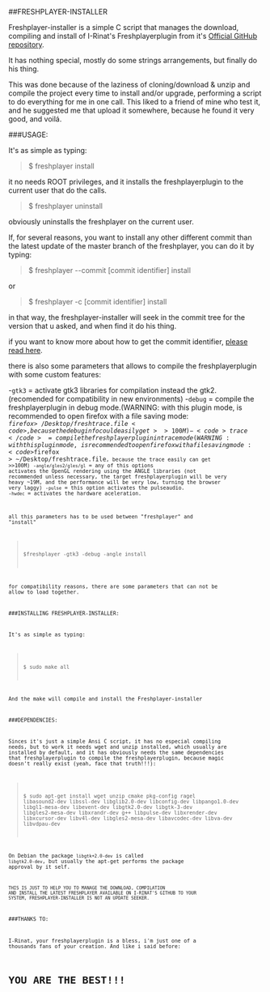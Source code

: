 ##FRESHPLAYER-INSTALLER


Freshplayer-installer is a simple C script that manages the download, compiling and install of I-Rinat's Freshplayerplugin from it's [Official GitHub repository](https://github.com/i-rinat/freshplayerplugin).

It has nothing special, mostly do some strings arrangements, but finally do his thing.

This was done because of the laziness of cloning/download & unzip and compile the project every time to install and/or upgrade, performing a script to do everything for me in one call. This liked to a friend of mine who test it, and he suggested me that upload it somewhere, because he found it very good, and voilá.


###USAGE:

It's as simple as typing:

>$ freshplayer install

it no needs ROOT privileges, and it installs the freshplayerplugin to the current user that do the calls.

>$ freshplayer uninstall

obviously uninstalls the freshplayer on the current user.

If, for several reasons, you want to install any other different commit than the latest update of the master branch of the freshplayer, you can do it by typing:

>$ freshplayer --commit [commit identifier] install

or 

>$ freshplayer -c [commit identifier] install

in that way, the freshplayer-installer will seek in the commit tree for the version that u asked, and when find it do his thing.

if you want to know more about how to get the commit identifier, [please read here](https://github.com/MALLER-LAGOON/Freshplayer-installer/blob/master/doc/commit.md).

there is also some parameters that allows to compile the freshplayerplugin with some custom features:

-<code>gtk3</code> = activate gtk3 libraries for compilation instead the gtk2. (recomended for compatibility in new environments)
-<code>debug</code> = compile the freshplayerplugin in debug mode.(WARNING: with this plugin mode, is recommended to open firefox with a file saving mode: <code>$firefox > ~/Desktop/freshtrace.file<code>, because the debug info could easily get >>100M)
-<code>trace</code> = compile the freshplayerplugin in trace mode (WARNING: with this plugin mode, is recommended to open firefox with a file saving mode: <code>$firefox > ~/Desktop/freshtrace.file<code>, because the trace easily can get >>100M)
-<code>angle/gles2/gles/gl</code> = any of this options activates the OpenGL rendering using the ANGLE libraries (not recommended unless necessary, the target freshplayerplugin will be very heavy ~19M, and the performance will be very low, turning the browser very laggy)
-<code>pulse</code> = this option activates the pulseaudio.
-<code>hwdec</code> = activates the hardware aceleration.

all this parameters has to be used between "freshplayer" and "install"

>$freshplayer -gtk3 -debug -angle install

for compatibility reasons, there are some parameters that can not be allow to load together.

###INSTALLING FRESHPLAYER-INSTALLER:


It's as simple as typing:

>$ sudo make all

And the make will compile and install the Freshplayer-installer

###DEPENDENCIES:

Sinces it's just a simple Ansi C script, it has no especial compiling needs, but to work it needs wget and unzip installed, which usually are installed by default, and it has obviously needs the same dependencies that freshplayerplugin to compile the freshplayerplugin, because magic doesn't really exist (yeah, face that truth!!!):

> $ sudo apt-get install wget unzip cmake pkg-config ragel libasound2-dev libssl-dev libglib2.0-dev libconfig-dev libpango1.0-dev libgl1-mesa-dev libevent-dev libgtk2.0-dev libgtk-3-dev libgles2-mesa-dev libxrandr-dev g++ libpulse-dev libxrender-dev libxcursor-dev libv4l-dev libgles2-mesa-dev libavcodec-dev libva-dev libvdpau-dev 

On Debian the package <code>libgtk+2.0-dev</code> is called <code>libgtk2.0-dev</code>, but usually the apt-get performs the package approval by it self.

<code>THIS IS JUST TO HELP YOU TO MANAGE THE DOWNLOAD, COMPILATION AND INSTALL THE LATEST FRESHPLAYER AVAILABLE ON I-RINAT'S GITHUB TO YOUR SYSTEM, FRESHPLAYER-INSTALLER IS NOT AN UPDATE SEEKER.</code>

###THANKS TO:

I-Rinat, your freshplayerplugin is a bless, i'm just one of a thousands fans of your creation. And like i said before: 
# YOU ARE THE BEST!!!
